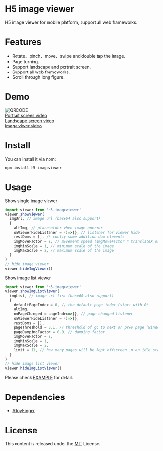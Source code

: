 # H5 image viewer
H5 image viewer for mobile platform, support all web frameworks.

# Features
* Rotate、pinch、move、swipe and double tap the image.
* Page turning.
* Support landscape and portrait screen.
* Support all web frameworks.
* Scroll through long figure.

# Demo
![QRCODE](https://i.loli.net/2019/07/28/5d3cfc6643ec611808.png)  
[Portrait screen video](http://tubb.github.io/h5-imageviewer/1564584324582171.mp4)  
[Landscape screen video](http://tubb.github.io/h5-imageviewer/1564587116005125.mp4)  
[Image viwer video](http://tubb.github.io/h5-imageviewer/1564587977275048.mp4)

# Install

You can install it via npm:

```html
npm install h5-imageviewer
```

# Usage
Show single image viewer
```js
import viewer from 'h5-imageviewer'
viewer.showViewer(
  imgUrl, // image url (base64 also support)
  {
    altImg, // placeholder when image onerror
    onViewerHideListener = ()=>{}, // listener for viewer hide
    restDoms = [], // config some addition dom elements
    imgMoveFactor = 2, // movement speed (imgMoveFactor * translateX or translateY)
    imgMinScale = 1, // minimum scale of the image
    imgMaxScale = 2, // maximum scale of the image
  }
)
// hide image viewer
viewer.hideImgViewer()
```
Show image list viewer
```js
import viewer from 'h5-imageviewer'
viewer.showImgListViewer(
  imgList, // image url list (base64 also support)
  {
    defaultPageIndex = 0, // the default page index (start with 0)
    altImg,
    onPageChanged = pageIndex=>{}, // page changed listener
    onViewerHideListener = ()=>{},
    restDoms = [],
    pageThreshold = 0.1, // threshold of go to next or prev page (window.innerWidth * pageThreshold)
    pageDampingFactor = 0.9, // damping factor
    imgMoveFactor = 2,
    imgMinScale = 1,
    imgMaxScale = 2,
    limit = 11, // how many pages will be kept offscreen in an idle state
  }
)
// hide image list viewer
viewer.hideImgListViewer()
```

Please check [EXAMPLE](https://github.com/TUBB/h5-imageviewer/blob/master/src/example/example.js) for detail.

# Dependencies
* [AlloyFinger](https://github.com/AlloyTeam/AlloyFinger)

# License
This content is released under the [MIT](http://opensource.org/licenses/MIT) License.
